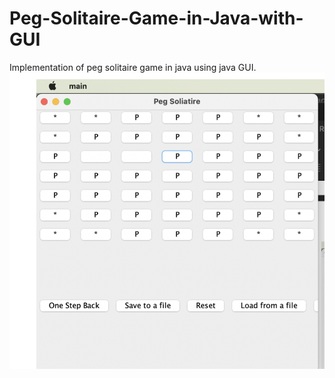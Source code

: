 # Peg-Solitaire-Game-in-Java-with-GUI
Implementation of peg solitaire game in java using java GUI.
![](1.png)
